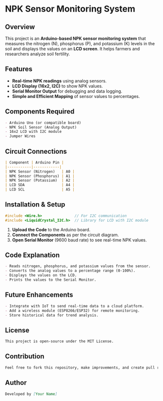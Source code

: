 # NPK Sensor Monitoring System

## Overview
This project is an **Arduino-based NPK sensor monitoring system** that measures the nitrogen (N), phosphorus (P), and potassium (K) levels in the soil and displays the values on an **LCD screen**. It helps farmers and researchers analyze soil fertility.

## Features
- **Real-time NPK readings** using analog sensors.
- **LCD Display (16x2, I2C)** to show NPK values.
- **Serial Monitor Output** for debugging and data logging.
- **Simple and Efficient Mapping** of sensor values to percentages.

## Components Required
```markdown
- Arduino Uno (or compatible board)
- NPK Soil Sensor (Analog Output)
- 16x2 LCD with I2C module
- Jumper Wires
```

## Circuit Connections
```markdown
| Component | Arduino Pin |
|-----------|------------|
| NPK Sensor (Nitrogen)   | A0 |
| NPK Sensor (Phosphorus) | A1 |
| NPK Sensor (Potassium)  | A2 |
| LCD SDA                 | A4 |
| LCD SCL                 | A5 |
```

## Installation & Setup
```cpp
#include <Wire.h>               // For I2C communication
#include <LiquidCrystal_I2C.h>  // Library for LCD with I2C module
```
1. **Upload the Code** to the Arduino board.
2. **Connect the Components** as per the circuit diagram.
3. **Open Serial Monitor** (9600 baud rate) to see real-time NPK values.

## Code Explanation
```markdown
- Reads nitrogen, phosphorus, and potassium values from the sensor.
- Converts the analog values to a percentage range (0-100%).
- Displays the values on the LCD.
- Prints the values to the Serial Monitor.
```

## Future Enhancements
```markdown
- Integrate with IoT to send real-time data to a cloud platform.
- Add a wireless module (ESP8266/ESP32) for remote monitoring.
- Store historical data for trend analysis.
```

## License
```markdown
This project is open-source under the MIT License.
```

## Contribution
```markdown
Feel free to fork this repository, make improvements, and create pull requests!
```

## Author
```markdown
Developed by [Your Name]
